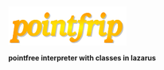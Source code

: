 ![pointfrip](https://raw.githubusercontent.com/pointfree-interpreter/pointfrip/main/images/pflogo.png)

**pointfree interpreter with classes in lazarus**

